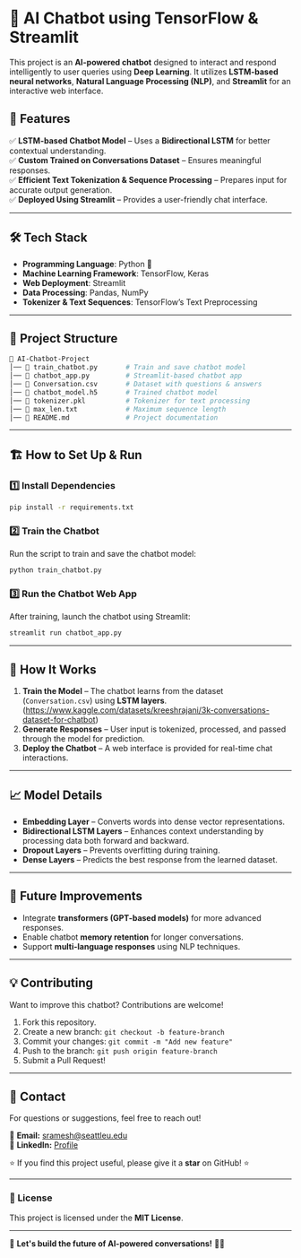 
# 🤖 AI Chatbot using TensorFlow & Streamlit  

This project is an **AI-powered chatbot** designed to interact and respond intelligently to user queries using **Deep Learning**. It utilizes **LSTM-based neural networks**, **Natural Language Processing (NLP)**, and **Streamlit** for an interactive web interface.  

## 🚀 Features  
✅ **LSTM-based Chatbot Model** – Uses a **Bidirectional LSTM** for better contextual understanding.  
✅ **Custom Trained on Conversations Dataset** – Ensures meaningful responses.  
✅ **Efficient Text Tokenization & Sequence Processing** – Prepares input for accurate output generation.  
✅ **Deployed Using Streamlit** – Provides a user-friendly chat interface.  

---

## 🛠 Tech Stack  
- **Programming Language**: Python 🐍  
- **Machine Learning Framework**: TensorFlow, Keras  
- **Web Deployment**: Streamlit  
- **Data Processing**: Pandas, NumPy  
- **Tokenizer & Text Sequences**: TensorFlow’s Text Preprocessing  

---

## 📂 Project Structure  
```bash
📁 AI-Chatbot-Project
│── 📄 train_chatbot.py       # Train and save chatbot model  
│── 📄 chatbot_app.py         # Streamlit-based chatbot app  
│── 📄 Conversation.csv       # Dataset with questions & answers  
│── 📄 chatbot_model.h5       # Trained chatbot model  
│── 📄 tokenizer.pkl          # Tokenizer for text processing  
│── 📄 max_len.txt            # Maximum sequence length  
│── 📄 README.md              # Project documentation  
```

---

## 🏗 How to Set Up & Run  

### 1️⃣ Install Dependencies  
```bash
pip install -r requirements.txt
```

### 2️⃣ Train the Chatbot  
Run the script to train and save the chatbot model:  
```bash
python train_chatbot.py
```

### 3️⃣ Run the Chatbot Web App  
After training, launch the chatbot using Streamlit:  
```bash
streamlit run chatbot_app.py
```

---

## 🧠 How It Works  
1. **Train the Model** – The chatbot learns from the dataset (`Conversation.csv`) using **LSTM layers**. (https://www.kaggle.com/datasets/kreeshrajani/3k-conversations-dataset-for-chatbot) 
2. **Generate Responses** – User input is tokenized, processed, and passed through the model for prediction.  
3. **Deploy the Chatbot** – A web interface is provided for real-time chat interactions.  

---

## 📈 Model Details  
- **Embedding Layer** – Converts words into dense vector representations.  
- **Bidirectional LSTM Layers** – Enhances context understanding by processing data both forward and backward.  
- **Dropout Layers** – Prevents overfitting during training.  
- **Dense Layers** – Predicts the best response from the learned dataset.  

---

## 🚀 Future Improvements  
- Integrate **transformers (GPT-based models)** for more advanced responses.  
- Enable chatbot **memory retention** for longer conversations.  
- Support **multi-language responses** using NLP techniques.  

---

## 💡 Contributing  
Want to improve this chatbot? Contributions are welcome!  
1. Fork this repository.  
2. Create a new branch: `git checkout -b feature-branch`  
3. Commit your changes: `git commit -m "Add new feature"`  
4. Push to the branch: `git push origin feature-branch`  
5. Submit a Pull Request!  

---

## 📩 Contact  
For questions or suggestions, feel free to reach out!  

📧 **Email:** sramesh@seattleu.edu  
🔗 **LinkedIn:** [Profile](https://linkedin.com/in/suryakailash)  

⭐ If you find this project useful, please give it a **star** on GitHub! ⭐  

---

### 📌 License  
This project is licensed under the **MIT License**.  

---

🚀 **Let's build the future of AI-powered conversations!** 🤖✨  
```
